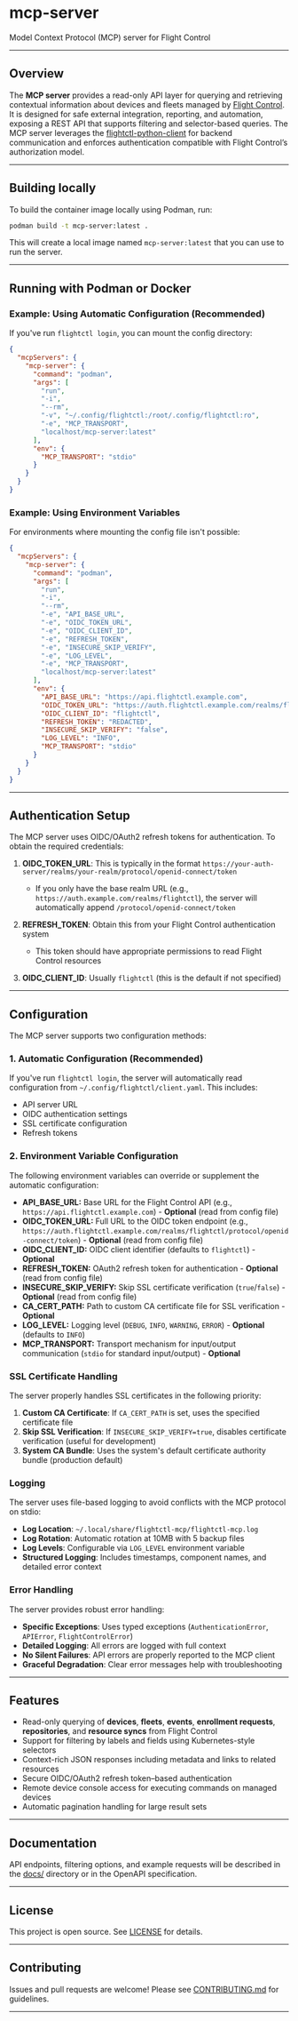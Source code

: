 # mcp-server

Model Context Protocol (MCP) server for Flight Control

---

## Overview

The **MCP server** provides a read-only API layer for querying and retrieving contextual information about devices and fleets managed by [Flight Control](https://github.com/flightctl/flightctl).  
It is designed for safe external integration, reporting, and automation, exposing a REST API that supports filtering and selector-based queries. The MCP server leverages the [flightctl-python-client](https://github.com/flightctl/flightctl-python-client) for backend communication and enforces authentication compatible with Flight Control’s authorization model.

---

## Building locally

To build the container image locally using Podman, run:

```sh
podman build -t mcp-server:latest .
```

This will create a local image named `mcp-server:latest` that you can use to run the server.

---

## Running with Podman or Docker

### Example: Using Automatic Configuration (Recommended)

If you've run `flightctl login`, you can mount the config directory:

```json
{
  "mcpServers": {
    "mcp-server": {
      "command": "podman",
      "args": [
        "run",
        "-i",
        "--rm",
        "-v", "~/.config/flightctl:/root/.config/flightctl:ro",
        "-e", "MCP_TRANSPORT",
        "localhost/mcp-server:latest"
      ],
      "env": {
        "MCP_TRANSPORT": "stdio"
      }
    }
  }
}
```

### Example: Using Environment Variables

For environments where mounting the config file isn't possible:

```json
{
  "mcpServers": {
    "mcp-server": {
      "command": "podman",
      "args": [
        "run",
        "-i",
        "--rm",
        "-e", "API_BASE_URL",
        "-e", "OIDC_TOKEN_URL",
        "-e", "OIDC_CLIENT_ID",
        "-e", "REFRESH_TOKEN",
        "-e", "INSECURE_SKIP_VERIFY",
        "-e", "LOG_LEVEL",
        "-e", "MCP_TRANSPORT",
        "localhost/mcp-server:latest"
      ],
      "env": {
        "API_BASE_URL": "https://api.flightctl.example.com",
        "OIDC_TOKEN_URL": "https://auth.flightctl.example.com/realms/flightctl/protocol/openid-connect/token",
        "OIDC_CLIENT_ID": "flightctl",
        "REFRESH_TOKEN": "REDACTED",
        "INSECURE_SKIP_VERIFY": "false",
        "LOG_LEVEL": "INFO",
        "MCP_TRANSPORT": "stdio"
      }
    }
  }
}
```

---

## Authentication Setup

The MCP server uses OIDC/OAuth2 refresh tokens for authentication. To obtain the required credentials:

1. **OIDC_TOKEN_URL**: This is typically in the format `https://your-auth-server/realms/your-realm/protocol/openid-connect/token`
   - If you only have the base realm URL (e.g., `https://auth.example.com/realms/flightctl`), the server will automatically append `/protocol/openid-connect/token`

2. **REFRESH_TOKEN**: Obtain this from your Flight Control authentication system
   - This token should have appropriate permissions to read Flight Control resources

3. **OIDC_CLIENT_ID**: Usually `flightctl` (this is the default if not specified)

---

## Configuration

The MCP server supports two configuration methods:

### 1. Automatic Configuration (Recommended)
If you've run `flightctl login`, the server will automatically read configuration from `~/.config/flightctl/client.yaml`. This includes:
- API server URL
- OIDC authentication settings
- SSL certificate configuration
- Refresh tokens

### 2. Environment Variable Configuration
The following environment variables can override or supplement the automatic configuration:

- **API_BASE_URL:** Base URL for the Flight Control API (e.g., `https://api.flightctl.example.com`) - **Optional** (read from config file)
- **OIDC_TOKEN_URL:** Full URL to the OIDC token endpoint (e.g., `https://auth.flightctl.example.com/realms/flightctl/protocol/openid-connect/token`) - **Optional** (read from config file)
- **OIDC_CLIENT_ID:** OIDC client identifier (defaults to `flightctl`) - **Optional**
- **REFRESH_TOKEN:** OAuth2 refresh token for authentication - **Optional** (read from config file)
- **INSECURE_SKIP_VERIFY:** Skip SSL certificate verification (`true`/`false`) - **Optional** (read from config file)
- **CA_CERT_PATH:** Path to custom CA certificate file for SSL verification - **Optional**
- **LOG_LEVEL:** Logging level (`DEBUG`, `INFO`, `WARNING`, `ERROR`) - **Optional** (defaults to `INFO`)
- **MCP_TRANSPORT:** Transport mechanism for input/output communication (`stdio` for standard input/output) - **Optional**

### SSL Certificate Handling
The server properly handles SSL certificates in the following priority:
1. **Custom CA Certificate**: If `CA_CERT_PATH` is set, uses the specified certificate file
2. **Skip SSL Verification**: If `INSECURE_SKIP_VERIFY=true`, disables certificate verification (useful for development)
3. **System CA Bundle**: Uses the system's default certificate authority bundle (production default)

### Logging
The server uses file-based logging to avoid conflicts with the MCP protocol on stdio:
- **Log Location**: `~/.local/share/flightctl-mcp/flightctl-mcp.log`
- **Log Rotation**: Automatic rotation at 10MB with 5 backup files
- **Log Levels**: Configurable via `LOG_LEVEL` environment variable
- **Structured Logging**: Includes timestamps, component names, and detailed error context

### Error Handling
The server provides robust error handling:
- **Specific Exceptions**: Uses typed exceptions (`AuthenticationError`, `APIError`, `FlightControlError`)
- **Detailed Logging**: All errors are logged with full context
- **No Silent Failures**: API errors are properly reported to the MCP client
- **Graceful Degradation**: Clear error messages help with troubleshooting

---

## Features

- Read-only querying of **devices**, **fleets**, **events**, **enrollment requests**, **repositories**, and **resource syncs** from Flight Control
- Support for filtering by labels and fields using Kubernetes-style selectors
- Context-rich JSON responses including metadata and links to related resources
- Secure OIDC/OAuth2 refresh token–based authentication
- Remote device console access for executing commands on managed devices
- Automatic pagination handling for large result sets

---

## Documentation

API endpoints, filtering options, and example requests will be described in the [docs/](docs/) directory or in the OpenAPI specification.

---

## License

This project is open source. See [LICENSE](LICENSE) for details.

---

## Contributing

Issues and pull requests are welcome! Please see [CONTRIBUTING.md](CONTRIBUTING.md) for guidelines.

---
